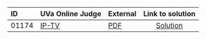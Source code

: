 | ID | UVa Online Judge | External | Link to solution |
|:---|:---|:---|:---:|
| 01174 | [IP-TV](https://onlinejudge.org/index.php?option=com_onlinejudge&Itemid=8&page=show_problem&problem=3615) | [PDF](https://onlinejudge.org/external/11/1174.pdf) | [Solution](https://github.com/versenyi98/uva-solutions/tree/main/solutions/01174%20-%20IP-TV)|
